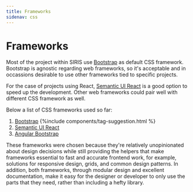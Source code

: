 ```yaml
---
title: Frameworks
sidenav: css
---
```

# Frameworks

Most of the project within SIRIS use [Bootstrap](http://getbootstrap.com/) as default CSS framework.
Bootstrap is agnostic regarding web frameworks, so it's acceptable and in occassions desirable to use other frameworks tied to specific projects.

For the case of projects using React, [Semantic UI React](https://react.semantic-ui.com/) is a good option to speed up the development. Other web frameworks could pair well with different CSS framework as well. 

Below a list of CSS frameworks used so far:

1. [Bootstrap](http://getbootstrap.com/) {%include components/tag-suggestion.html %}
2. [Semantic UI React](https://react.semantic-ui.com/)
3. [Angular Bootstrap](https://angular-ui.github.io/bootstrap/)

These frameworks were chosen because they're relatively unopinionated about
design decisions while still providing the helpers that make frameworks
essential to fast and accurate frontend work, for example, solutions for
responsive design, grids, and common design patterns. In addition, both
frameworks, through modular design and excellent documentation, make it easy
for the designer or developer to only use the parts that they need, rather than
including a hefty library.